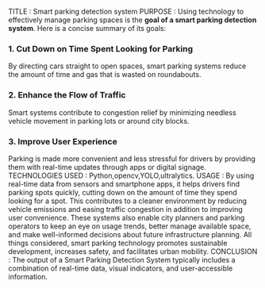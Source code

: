 TITLE : Smart parking detection system
PURPOSE : Using technology to effectively manage parking spaces is the **goal of a smart parking detection system**. Here is a concise summary of its goals:
### 1. **Cut Down on Time Spent Looking for Parking**
By directing cars straight to open spaces, smart parking systems reduce the amount of time and gas that is wasted on roundabouts.
### 2. Enhance the Flow of Traffic
Smart systems contribute to congestion relief by minimizing needless vehicle movement in parking lots or around city blocks.
### 3. **Improve User Experience**
Parking is made more convenient and less stressful for drivers by providing them with real-time updates through apps or digital signage.
TECHNOLOGIES USED : Python,opencv,YOLO,ultralytics.
USAGE : By using real-time data from sensors and smartphone apps, it helps drivers find parking spots quickly, cutting down on the amount of time they spend looking for a spot. This contributes to a cleaner environment by reducing vehicle emissions and easing traffic congestion in addition to improving user convenience. These systems also enable city planners and parking operators to keep an eye on usage trends, better manage available space, and make well-informed decisions about future infrastructure planning. All things considered, smart parking technology promotes sustainable development, increases safety, and facilitates urban mobility.
CONCLUSION : The output of a Smart Parking Detection System typically includes a combination of real-time data, visual indicators, and user-accessible information.

